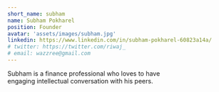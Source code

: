 ```yaml
---
short_name: subham
name: Subham Pokharel
position: Founder
avatar: 'assets/images/subham.jpg'
linkedin: https://www.linkedin.com/in/subham-pokharel-60823a14a/
# twitter: https://twitter.com/riwaj_
# email: wazzree@gmail.com
---
```

Subham is a finance professional who loves to have engaging intellectual conversation with his peers.